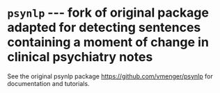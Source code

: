 
# `psynlp` --- fork of original package adapted for detecting sentences containing a moment of change in clinical psychiatry notes

See the original psynlp package https://github.com/vmenger/psynlp for documentation and tutorials.
